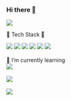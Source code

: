 ### Hi there 👋

<!--
**prgmr99/prgmr99** is a ✨ _special_ ✨ repository because its `README.md` (this file) appears on your GitHub profile.

Here are some ideas to get you started:

- 🔭 I’m currently working on ...
- 🌱 I’m currently learning ...
- 👯 I’m looking to collaborate on ...
- 🤔 I’m looking for help with ...
- 💬 Ask me about ...
- 📫 How to reach me: ...
- 😄 Pronouns: ...
- ⚡ Fun fact: ...
-->

<div>
  	<img src="https://capsule-render.vercel.app/api?type=waving&color=auto&height=200&section=header&text=Habent sua fata libelli&fontSize=70" />
</div>

🔭 Tech Stack 🔭
<div>
	<img src="https://img.shields.io/badge/C-A8B9CC?style=flat&logo=C&logoColor=white" />
	<img src="https://img.shields.io/badge/C++-00599C?style=flat&logo=C%2B%2B&logoColor=white" />
	<img src="https://img.shields.io/badge/Java-007396?style=flat&logo=Java&logoColor=white" />
	<img src="https://img.shields.io/badge/HTML5-E34F26?style=flat&logo=HTML5&logoColor=white" />
	<img src="https://img.shields.io/badge/Python-3776AB?style=flat&logo=Python&logoColor=white" />
	<img src="https://img.shields.io/badge/Javascript-F7DF1E?style=flat&logo=Javascript&logoColor=white" />
</div>
</br>
🌱 I’m currently learning
<div>
	<img src="https://img.shields.io/badge/React-61DAFB?style=flat&logo=React&logoColor=white" />
</div>

</br>
<div>
	<img src="https://github-readme-stats.vercel.app/api/top-langs/?username=prgmr99&layout=compact"><br><br>
	<img src="https://github-readme-stats.vercel.app/api?username=prgmr99&show_icons=true">
</div>
